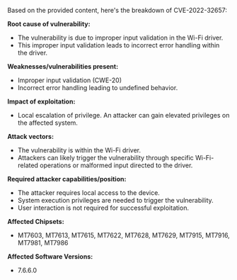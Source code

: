 Based on the provided content, here's the breakdown of CVE-2022-32657:

**Root cause of vulnerability:**
- The vulnerability is due to improper input validation in the Wi-Fi driver.
- This improper input validation leads to incorrect error handling within the driver.

**Weaknesses/vulnerabilities present:**
- Improper input validation (CWE-20)
- Incorrect error handling leading to undefined behavior.

**Impact of exploitation:**
- Local escalation of privilege. An attacker can gain elevated privileges on the affected system.

**Attack vectors:**
- The vulnerability is within the Wi-Fi driver.
- Attackers can likely trigger the vulnerability through specific Wi-Fi-related operations or malformed input directed to the driver.

**Required attacker capabilities/position:**
- The attacker requires local access to the device.
- System execution privileges are needed to trigger the vulnerability.
- User interaction is not required for successful exploitation.

**Affected Chipsets:**
- MT7603, MT7613, MT7615, MT7622, MT7628, MT7629, MT7915, MT7916, MT7981, MT7986

**Affected Software Versions:**
- 7.6.6.0